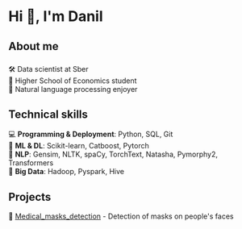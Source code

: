 <h1 align="left">Hi 👋, I'm Danil</h1>
<h2 align="left">About me</h2>

###

<p align="left"> 🛠 Data scientist at Sber<br> 📖 Higher School of Economics student <br> 🔆 Natural language processing enjoyer</p>

###

<h2 align="left">Technical skills</h2>

💻 **Programming & Deployment**: Python, SQL, Git                                                                                            
🔮 **ML & DL**: Scikit-learn, Catboost, Pytorch                                                                                               
📝 **NLP**: Gensim, NLTK, spaCy, TorchText, Natasha, Pymorphy2, Transformers   
📁 **Big Data**: Hadoop, Pyspark, Hive

###

<h2 align="left">Projects</h2>

👀 [Medical_masks_detection](https://github.com/Itisdanil/Medical_masks_detection) - Detection of masks on people's faces
